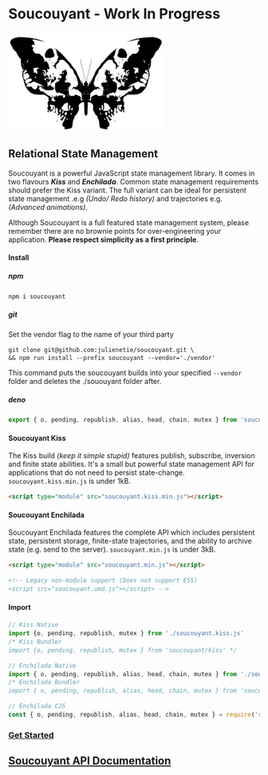 # Soucouyant - Work In Progress
![Soucouyant Logo](https://github.com/julienetie/soucouyant/blob/main/soucouyant-logo.webp?raw=true)

## Relational State Management

Soucouyant is a powerful JavaScript state management library. It comes in two flavours **_Kiss_** and **_Enchilada_**. Common state management requirements should prefer the Kiss variant. The full variant can be ideal for persistent state management .e.g _(Undo/ Redo history)_ and trajectories e.g. _(Advanced animations)_. 

Although Soucouyant is a full featured state management system, please remember  there are no brownie points for over-engineering your application. **Please respect simplicity as a first principle**.

#### Install
##### npm

`npm i soucouyant`

##### git

Set the vendor flag to the name of your third party 
```
git clone git@github.com:julienetie/soucouyant.git \
&& npm run install --prefix soucouyant --vendor='./vendor'
```
This command puts the soucouyant builds into your specified `--vendor` folder and deletes the ./sououyant folder after.  

##### deno
```js 
export { o, pending, republish, alias, head, chain, mutex } from 'soucouyant.js'
```

#### Soucouyant Kiss
The Kiss build _(keep it simple stupid)_ features publish, subscribe, inversion and finite state abilities. It's a small but powerful state management API for applications that do not need to persist state-change. `soucouyant.kiss.min.js` is under 1kB.
```html 
<script type="module" src="soucouyant.kiss.min.js"></script>
```
#### Soucouyant Enchilada
Soucouyant Enchilada features the complete API which includes persistent state, persistent storage, finite-state trajectories, and the ability to archive state (e.g. send to the server).  `soucouyant.min.js` is under 3kB.
```html 
<script type="module" src="soucouyant.min.js"></script>
```
```html
<!-- Legacy non-module support (Does not support ES5)
<script src="soucouyant.umd.js"></script> -->
```
#### Import
```js 
// Kiss Native
import {o, pending, republish, mutex } from './soucouyant.kiss.js' 
/* Kiss Bundler 
import {o, pending, republish, mutex } from 'soucouyant/kiss' */
```
```js 
// Enchilada Native
import { o, pending, republish, alias, head, chain, mutex } from './soucouyant.js'
/* Enchilada Bundler
import { o, pending, republish, alias, head, chain, mutex } from 'soucouyant' */
```
```js 
// Enchilada CJS
const { o, pending, republish, alias, head, chain, mutex } = require('soucouyant.umd.js')
```
### [Get Started](https://github.com/julienetie/soucouyant/blob/main/GET_STARTED.md)
## [Soucouyant API Documentation](https://github.com/julienetie/soucouyant/blob/main/DOCUMENTATION.md)
